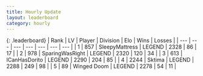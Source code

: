 ```yaml
---
title: Hourly Update
layout: leaderboard
category: hourly
---
```


{: .leaderboard}
| Rank | LV | Player | Division | Elo | Wins | Losses |
| --- | --- | --- | --- | --- | --- | --- |
| <span data-change="0">1</span> | 857 | <span title="ID: 153129">SleepyMattress</span> | LEGEND | <span data-change="6">2328</span> | <span data-change="1">86</span> | <span data-change="0">17</span> |
| <span data-change="0">2</span> | 978 | <span title="ID: 402846">SparingWasRight</span> | LEGEND | <span data-change="0">2320</span> | <span data-change="0">120</span> | <span data-change="0">34</span> |
| <span data-change="0">3</span> | 613 | <span title="ID: 415713">ICanHasDorito</span> | LEGEND | <span data-change="0">2290</span> | <span data-change="0">204</span> | <span data-change="0">85</span> |
| <span data-change="0">4</span> | 2244 | <span title="ID: 353063">Sktima</span> | LEGEND | <span data-change="0">2288</span> | <span data-change="0">249</span> | <span data-change="0">98</span> |
| <span data-change="0">5</span> | 89 | <span title="ID: 744396">Winged Doom</span> | LEGEND | <span data-change="0">2278</span> | <span data-change="0">54</span> | <span data-change="0">11</span> |